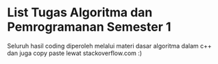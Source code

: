 # List Tugas Algoritma dan Pemrogramanan Semester 1

Seluruh hasil coding diperoleh melalui materi dasar algoritma dalam c++ dan juga copy paste lewat stackoverflow.com :)
